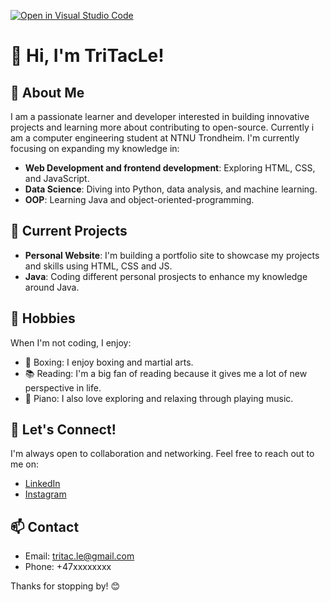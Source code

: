 [![Open in Visual Studio Code](https://classroom.github.com/assets/open-in-vscode-2e0aaae1b6195c2367325f4f02e2d04e9abb55f0b24a779b69b11b9e10269abc.svg)](https://classroom.github.com/online_ide?assignment_repo_id=16240988&assignment_repo_type=AssignmentRepo)
# 👋 Hi, I'm TriTacLe!

## 🌱 About Me
I am a passionate learner and developer interested in building innovative projects and learning more about contributing to open-source. Currently i am a computer engineering student at NTNU Trondheim. I'm currently focusing on expanding my knowledge in:

- **Web Development and frontend development**: Exploring HTML, CSS, and JavaScript.
- **Data Science**: Diving into Python, data analysis, and machine learning.
- **OOP**: Learning Java and object-oriented-programming.

## 🚀 Current Projects
- **Personal Website**: I'm building a portfolio site to showcase my projects and skills using HTML, CSS and JS.
- **Java**: Coding different personal prosjects to enhance my knowledge around Java.

## 🎨 Hobbies
When I'm not coding, I enjoy:
- 🥊 Boxing: I enjoy boxing and martial arts.
- 📚 Reading: I'm a big fan of reading because it gives me a lot of new perspective in life.
- 🎹 Piano: I also love exploring and relaxing through playing music.

## 🤝 Let's Connect!
I'm always open to collaboration and networking. Feel free to reach out to me on:
- [LinkedIn](https://www.linkedin.com/in/tri-tac-le-a918a2236/)
- [Instagram](https://www.instagram.com/tri_le4/)
## 📫 Contact
- Email: tritac.le@gmail.com
- Phone: +47xxxxxxxx

Thanks for stopping by! 😊
